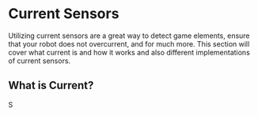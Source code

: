 # Current Sensors

Utilizing current sensors are a great way to detect game elements, ensure that your robot does not overcurrent, and for much more. This section will cover what current is and how it works and also different implementations of current sensors.

## What is Current?
S